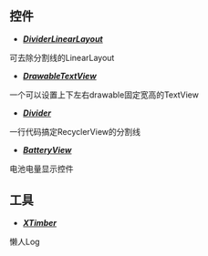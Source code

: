 控件
------

- ***[DividerLinearLayout][1]***

可去除分割线的LinearLayout

[1]: https://github.com/xzq0125/XzqLib/tree/master/dividerlinearlayout


- ***[DrawableTextView][2]***

一个可以设置上下左右drawable固定宽高的TextView

[2]: https://github.com/xzq0125/XzqLib/tree/master/drawabletextview


- ***[Divider][3]***

一行代码搞定RecyclerView的分割线

[3]: https://github.com/xzq0125/XzqLib/tree/master/divider


- ***[BatteryView][4]***

电池电量显示控件

[4]: https://github.com/xzq0125/XzqLib/tree/master/battery


工具
---

- ***[XTimber][1001]***

懒人Log

[1001]: https://github.com/xzq0125/XzqLib/tree/master/xtimber

